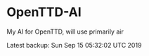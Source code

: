 # OpenTTD-AI
My AI for OpenTTD, will use primarily air

Latest backup: Sun Sep 15 05:32:02 UTC 2019
